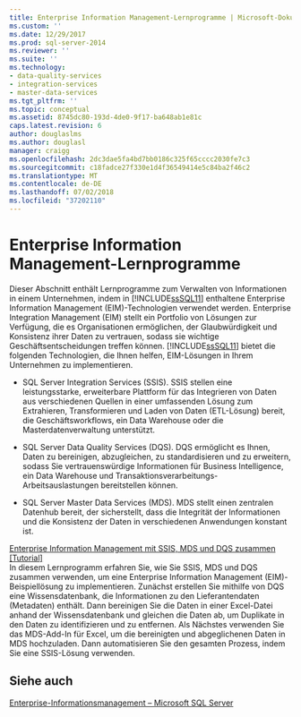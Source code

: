 ```yaml
---
title: Enterprise Information Management-Lernprogramme | Microsoft-Dokumentation
ms.custom: ''
ms.date: 12/29/2017
ms.prod: sql-server-2014
ms.reviewer: ''
ms.suite: ''
ms.technology:
- data-quality-services
- integration-services
- master-data-services
ms.tgt_pltfrm: ''
ms.topic: conceptual
ms.assetid: 8745dc80-193d-4de0-9f17-ba648ab1e81c
caps.latest.revision: 6
author: douglaslms
ms.author: douglasl
manager: craigg
ms.openlocfilehash: 2dc3dae5fa4bd7bb0186c325f65cccc2030fe7c3
ms.sourcegitcommit: c18fadce27f330e1d4f36549414e5c84ba2f46c2
ms.translationtype: MT
ms.contentlocale: de-DE
ms.lasthandoff: 07/02/2018
ms.locfileid: "37202110"
---
```

# <a name="enterprise-information-management-tutorials"></a>Enterprise Information Management-Lernprogramme
  Dieser Abschnitt enthält Lernprogramme zum Verwalten von Informationen in einem Unternehmen, indem in [!INCLUDE[ssSQL11](../includes/sssql11-md.md)] enthaltene Enterprise Information Management (EIM)-Technologien verwendet werden. Enterprise Integration Management (EIM) stellt ein Portfolio von Lösungen zur Verfügung, die es Organisationen ermöglichen, der Glaubwürdigkeit und Konsistenz ihrer Daten zu vertrauen, sodass sie wichtige Geschäftsentscheidungen treffen können. [!INCLUDE[ssSQL11](../includes/sssql11-md.md)] bietet die folgenden Technologien, die Ihnen helfen, EIM-Lösungen in Ihrem Unternehmen zu implementieren.  
  
-   SQL Server Integration Services (SSIS). SSIS stellen eine leistungsstarke, erweiterbare Plattform für das Integrieren von Daten aus verschiedenen Quellen in einer umfassenden Lösung zum Extrahieren, Transformieren und Laden von Daten (ETL-Lösung) bereit, die Geschäftsworkflows, ein Data Warehouse oder die Masterdatenverwaltung unterstützt.  
  
-   SQL Server Data Quality Services (DQS). DQS ermöglicht es Ihnen, Daten zu bereinigen, abzugleichen, zu standardisieren und zu erweitern, sodass Sie vertrauenswürdige Informationen für Business Intelligence, ein Data Warehouse und Transaktionsverarbeitungs-Arbeitsauslastungen bereitstellen können.  
  
-   SQL Server Master Data Services (MDS). MDS stellt einen zentralen Datenhub bereit, der sicherstellt, dass die Integrität der Informationen und die Konsistenz der Daten in verschiedenen Anwendungen konstant ist.  
  
 [Enterprise Information Management mit SSIS, MDS und DQS zusammen &#91;Tutorial&#93;](../../2014/tutorials/enterprise-information-management-using-ssis-mds-and-dqs-together-[tutorial].md)  
 In diesem Lernprogramm erfahren Sie, wie Sie SSIS, MDS und DQS zusammen verwenden, um eine Enterprise Information Management (EIM)-Beispiellösung zu implementieren. Zunächst erstellen Sie mithilfe von DQS eine Wissensdatenbank, die Informationen zu den Lieferantendaten (Metadaten) enthält. Dann bereinigen Sie die Daten in einer Excel-Datei anhand der Wissensdatenbank und gleichen die Daten ab, um Duplikate in den Daten zu identifizieren und zu entfernen. Als Nächstes verwenden Sie das MDS-Add-In für Excel, um die bereinigten und abgeglichenen Daten in MDS hochzuladen. Dann automatisieren Sie den gesamten Prozess, indem Sie eine SSIS-Lösung verwenden.  
  
## <a name="see-also"></a>Siehe auch  
 [Enterprise-Informationsmanagement – Microsoft SQL Server](http://go.microsoft.com/fwlink/?LinkId=270871)  
  
  
